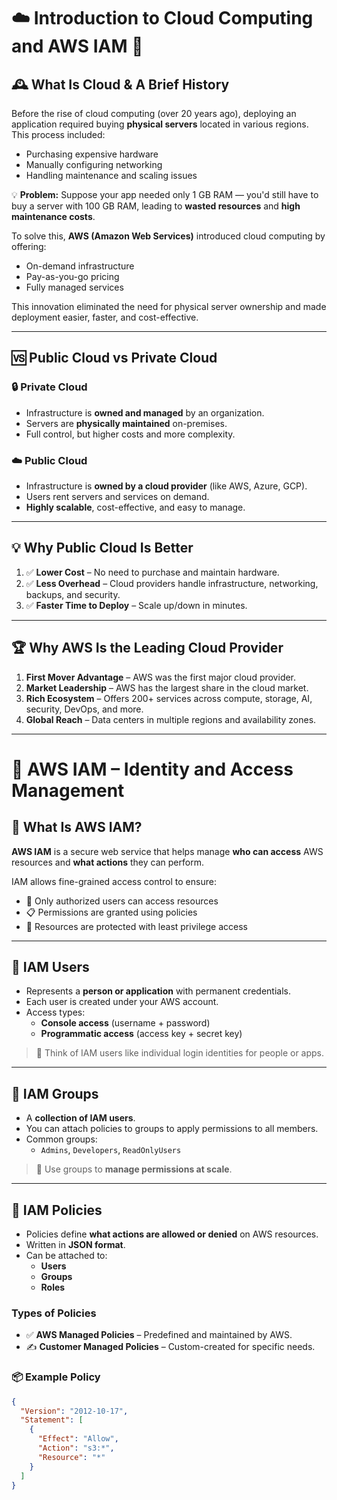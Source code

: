 # ☁️ Introduction to Cloud Computing and AWS IAM 🔐

## 🕰️ What Is Cloud & A Brief History

Before the rise of cloud computing (over 20 years ago), deploying an application required buying **physical servers** located in various regions. This process included:

- Purchasing expensive hardware
- Manually configuring networking
- Handling maintenance and scaling issues

💡 **Problem:** Suppose your app needed only 1 GB RAM — you'd still have to buy a server with 100 GB RAM, leading to **wasted resources** and **high maintenance costs**.

To solve this, **AWS (Amazon Web Services)** introduced cloud computing by offering:
- On-demand infrastructure
- Pay-as-you-go pricing
- Fully managed services

This innovation eliminated the need for physical server ownership and made deployment easier, faster, and cost-effective.

---

## 🆚 Public Cloud vs Private Cloud

### 🔒 Private Cloud
- Infrastructure is **owned and managed** by an organization.
- Servers are **physically maintained** on-premises.
- Full control, but higher costs and more complexity.

### ☁️ Public Cloud
- Infrastructure is **owned by a cloud provider** (like AWS, Azure, GCP).
- Users rent servers and services on demand.
- **Highly scalable**, cost-effective, and easy to manage.

---

## 💡 Why Public Cloud Is Better

1. ✅ **Lower Cost** – No need to purchase and maintain hardware.
2. ✅ **Less Overhead** – Cloud providers handle infrastructure, networking, backups, and security.
3. ✅ **Faster Time to Deploy** – Scale up/down in minutes.

---

## 🏆 Why AWS Is the Leading Cloud Provider

1. **First Mover Advantage** – AWS was the first major cloud provider.
2. **Market Leadership** – AWS has the largest share in the cloud market.
3. **Rich Ecosystem** – Offers 200+ services across compute, storage, AI, security, DevOps, and more.
4. **Global Reach** – Data centers in multiple regions and availability zones.

---

# 🔐 AWS IAM – Identity and Access Management

## 📌 What Is AWS IAM?

**AWS IAM** is a secure web service that helps manage **who can access** AWS resources and **what actions** they can perform.

IAM allows fine-grained access control to ensure:
- 🔑 Only authorized users can access resources
- 📋 Permissions are granted using policies
- 🎯 Resources are protected with least privilege access

---

## 👤 IAM Users

- Represents a **person or application** with permanent credentials.
- Each user is created under your AWS account.
- Access types:
  - **Console access** (username + password)
  - **Programmatic access** (access key + secret key)

> 🧠 Think of IAM users like individual login identities for people or apps.

---

## 👥 IAM Groups

- A **collection of IAM users**.
- You can attach policies to groups to apply permissions to all members.
- Common groups:
  - `Admins`, `Developers`, `ReadOnlyUsers`

> 🧠 Use groups to **manage permissions at scale**.

---

## 📜 IAM Policies

- Policies define **what actions are allowed or denied** on AWS resources.
- Written in **JSON format**.
- Can be attached to:
  - **Users**
  - **Groups**
  - **Roles**

### Types of Policies
- ✅ **AWS Managed Policies** – Predefined and maintained by AWS.
- ✍️ **Customer Managed Policies** – Custom-created for specific needs.

### 📦 Example Policy
```json
{
  "Version": "2012-10-17",
  "Statement": [
    {
      "Effect": "Allow",
      "Action": "s3:*",
      "Resource": "*"
    }
  ]
}



